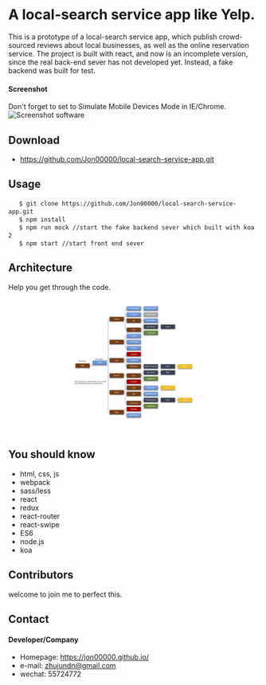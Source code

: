A local-search service app like Yelp.
======
This is a prototype of a local-search service app, which publish crowd-sourced reviews about local businesses, as well as the online reservation service.
The project is built with react, and now is an incomplete version, since the real back-end sever has not developed yet. Instead, a fake backend was built for test.

#### Screenshot
Don't forget to set to Simulate Mobile Devices Mode in IE/Chrome.
![Screenshot software](http://url/screenshot-software.png "screenshot software")


## Download
* https://github.com/Jon00000/local-search-service-app.git


## Usage
```
   $ git clone https://github.com/Jon00000/local-search-service-app.git
   $ npm install
   $ npm run mock //start the fake backend sever which built with koa 2
   $ npm start //start front end sever
```

## Architecture
Help you get through the code.
![Architecture](https://github.com/Jon00000/local-search-service-app/raw/master/public/componentTree.png)

## You should know
* html, css, js
* webpack
* sass/less
* react 
* redux
* react-router 
* react-swipe
* ES6
* node.js
* koa


## Contributors
welcome to join me to perfect this.

## Contact
#### Developer/Company
* Homepage: https://jon00000.github.io/
* e-mail: zhujundn@gmail.com
* wechat: 55724772

